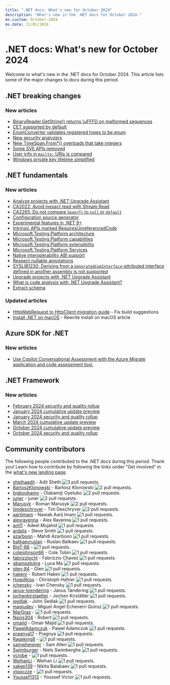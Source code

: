 ```yaml
---
title: ".NET docs: What's new for October 2024"
description: "What's new in the .NET docs for October 2024."
ms.custom: October-2024
ms.date: 11/01/2024
---
```


# .NET docs: What's new for October 2024

Welcome to what's new in the .NET docs for October 2024. This article lists some of the major changes to docs during this period.

## .NET breaking changes

### New articles

- [BinaryReader.GetString() returns \uFFFD on malformed sequences](../core/compatibility/core-libraries/9.0/binaryreader.md)
- [CET supported by default](../core/compatibility/interop/9.0/cet-support.md)
- [EnumConverter validates registered types to be enum](../core/compatibility/core-libraries/9.0/enumconverter.md)
- [New security analyzers](../core/compatibility/windows-forms/9.0/security-analyzers.md)
- [New TimeSpan.From*() overloads that take integers](../core/compatibility/core-libraries/9.0/timespan-from-overloads.md)
- [Some SVE APIs removed](../core/compatibility/jit/9.0/sve-apis.md)
- [User info in `mailto:` URIs is compared](../core/compatibility/networking/8.0/uri-comparison.md)
- [Windows private key lifetime simplified](../core/compatibility/cryptography/9.0/private-key-lifetime.md)

## .NET fundamentals

### New articles

- [Analyze projects with .NET Upgrade Assistant](../core/porting/upgrade-assistant-how-to-analyze.md)
- [CA2022: Avoid inexact read with Stream.Read](../fundamentals/code-analysis/quality-rules/ca2022.md)
- [CA2265: Do not compare `Span<T>` to `null` or `default`](../fundamentals/code-analysis/quality-rules/ca2265.md)
- [Configuration source generator](../core/extensions/configuration-generator.md)
- [Experimental features in .NET 9+](../fundamentals/syslib-diagnostics/experimental-overview.md)
- [Intrinsic APIs marked RequiresUnreferencedCode](../core/deploying/trimming/intrinsic-requiresunreferencedcode-apis.md)
- [Microsoft.Testing.Platform architecture](../core/testing/unit-testing-platform-architecture.md)
- [Microsoft.Testing.Platform capabilities](../core/testing/unit-testing-platform-architecture-capabilities.md)
- [Microsoft.Testing.Platform extensibility](../core/testing/unit-testing-platform-architecture-extensions.md)
- [Microsoft.Testing.Platform Services](../core/testing/unit-testing-platform-architecture-services.md)
- [Native interoperability ABI support](../standard/native-interop/abi-support.md)
- [Respect nullable annotations](../standard/serialization/system-text-json/nullable-annotations.md)
- [SYSLIB1230: Deriving from a `GeneratedComInterface`-attributed interface defined in another assembly is not supported](../fundamentals/syslib-diagnostics/syslib1230.md)
- [Upgrade projects with .NET Upgrade Assistant](../core/porting/upgrade-assistant-how-to-upgrade.md)
- [What is code analysis with .NET Upgrade Assistant?](../core/porting/upgrade-assistant-analyze-overview.md)
- [Extract schema](../standard/serialization/system-text-json/extract-schema.md)

### Updated articles

- [HttpWebRequest to HttpClient migration guide](../fundamentals/networking/http/httpclient-migrate-from-httpwebrequest.md) - Fix build suggestions
- [Install .NET on macOS](../core/install/macos.md) - Rewrite install on macOS article

## Azure SDK for .NET

### New articles

- [Use Copilot Conversational Assessment with the Azure Migrate application and code assessment tool.](../azure/migration/appcat/visual-studio-copilot.md)

## .NET Framework

### New articles

- [February 2024 security and quality rollup](../framework/release-notes/2024/02-14-february-security-and-quality-rollup.md)
- [January 2024 cumulative update preview](../framework/release-notes/2024/01-23-january-preview-cumulative-update.md)
- [January 2024 security and quality rollup](../framework/release-notes/2024/01-09-january-security-and-quality-rollup.md)
- [March 2024 cumulative update preview](../framework/release-notes/2024/03-26-march-preview-cumulative-update.md)
- [October 2024 cumulative update preview](../framework/release-notes/2024/10-22-october-preview-cumulative-update.md)
- [October 2024 security and quality rollup](../framework/release-notes/2024/10-08-october-security-and-quality-rollup.md)

## Community contributors

The following people contributed to the .NET docs during this period. Thank you! Learn how to contribute by following the links under "Get involved" in the [what's new landing page](index.yml).

- [shethaadit](https://github.com/shethaadit) - Adit Sheth ![3 pull requests.](https://img.shields.io/badge/Merged%20Pull%20Requests-3-green)
- [BartoszKlonowski](https://github.com/BartoszKlonowski) - Bartosz Klonowski ![2 pull requests.](https://img.shields.io/badge/Merged%20Pull%20Requests-2-green)
- [bigboybamo](https://github.com/bigboybamo) - Olabamiji Oyetubo ![2 pull requests.](https://img.shields.io/badge/Merged%20Pull%20Requests-2-green)
- [juner](https://github.com/juner) - juner ![2 pull requests.](https://img.shields.io/badge/Merged%20Pull%20Requests-2-green)
- [Marusyk](https://github.com/Marusyk) - Roman Marusyk ![2 pull requests.](https://img.shields.io/badge/Merged%20Pull%20Requests-2-green)
- [timdeschryver](https://github.com/timdeschryver) - Tim Deschryver ![2 pull requests.](https://img.shields.io/badge/Merged%20Pull%20Requests-2-green)
- [aarijimam](https://github.com/aarijimam) - Nawab Aarij Imam ![1 pull requests.](https://img.shields.io/badge/Merged%20Pull%20Requests-1-green)
- [alexravenna](https://github.com/alexravenna) - Alex Ravenna ![1 pull requests.](https://img.shields.io/badge/Merged%20Pull%20Requests-1-green)
- [am11](https://github.com/am11) - Adeel Mujahid ![1 pull requests.](https://img.shields.io/badge/Merged%20Pull%20Requests-1-green)
- [ardalis](https://github.com/ardalis) - Steve Smith ![1 pull requests.](https://img.shields.io/badge/Merged%20Pull%20Requests-1-green)
- [azarboon](https://github.com/azarboon) - Mahdi Azarboon ![1 pull requests.](https://img.shields.io/badge/Merged%20Pull%20Requests-1-green)
- [batkaevruslan](https://github.com/batkaevruslan) - Ruslan Batkaev ![1 pull requests.](https://img.shields.io/badge/Merged%20Pull%20Requests-1-green)
- [BigT-88](https://github.com/BigT-88) -  ![1 pull requests.](https://img.shields.io/badge/Merged%20Pull%20Requests-1-green)
- [colejohnson66](https://github.com/colejohnson66) - Cole Tobin ![1 pull requests.](https://img.shields.io/badge/Merged%20Pull%20Requests-1-green)
- [fabrizziocht](https://github.com/fabrizziocht) - Fabrizzio Chavez ![1 pull requests.](https://img.shields.io/badge/Merged%20Pull%20Requests-1-green)
- [gbamqzkdyg](https://github.com/gbamqzkdyg) - Luca Ma ![1 pull requests.](https://img.shields.io/badge/Merged%20Pull%20Requests-1-green)
- [glen-84](https://github.com/glen-84) - Glen ![1 pull requests.](https://img.shields.io/badge/Merged%20Pull%20Requests-1-green)
- [hakenr](https://github.com/hakenr) - Robert Haken ![1 pull requests.](https://img.shields.io/badge/Merged%20Pull%20Requests-1-green)
- [HugoRoss](https://github.com/HugoRoss) - Christoph Hafner ![1 pull requests.](https://img.shields.io/badge/Merged%20Pull%20Requests-1-green)
- [ichensky](https://github.com/ichensky) - Ivan Chensky ![1 pull requests.](https://img.shields.io/badge/Merged%20Pull%20Requests-1-green)
- [janus-toendering](https://github.com/janus-toendering) - Janus Tøndering ![1 pull requests.](https://img.shields.io/badge/Merged%20Pull%20Requests-1-green)
- [jochenkirstaetter](https://github.com/jochenkirstaetter) - Jochen Kirstätter ![1 pull requests.](https://img.shields.io/badge/Merged%20Pull%20Requests-1-green)
- [jsedlak](https://github.com/jsedlak) - John Sedlak ![1 pull requests.](https://img.shields.io/badge/Merged%20Pull%20Requests-1-green)
- [magiudev](https://github.com/magiudev) - Miguel Angel Echeverri Quiroz ![1 pull requests.](https://img.shields.io/badge/Merged%20Pull%20Requests-1-green)
- [MarGraz](https://github.com/MarGraz) -  ![1 pull requests.](https://img.shields.io/badge/Merged%20Pull%20Requests-1-green)
- [Navis304](https://github.com/Navis304) - Robert ![1 pull requests.](https://img.shields.io/badge/Merged%20Pull%20Requests-1-green)
- [omajid](https://github.com/omajid) - Omair Majid ![1 pull requests.](https://img.shields.io/badge/Merged%20Pull%20Requests-1-green)
- [PawelAdamczuk](https://github.com/PawelAdamczuk) - Paweł Adamczuk ![1 pull requests.](https://img.shields.io/badge/Merged%20Pull%20Requests-1-green)
- [pragnya17](https://github.com/pragnya17) - Pragnya ![1 pull requests.](https://img.shields.io/badge/Merged%20Pull%20Requests-1-green)
- [Rageking8](https://github.com/Rageking8) -  ![1 pull requests.](https://img.shields.io/badge/Merged%20Pull%20Requests-1-green)
- [samwherever](https://github.com/samwherever) - Sam Allen ![1 pull requests.](https://img.shields.io/badge/Merged%20Pull%20Requests-1-green)
- [Swimburger](https://github.com/Swimburger) - Niels Swimberghe ![1 pull requests.](https://img.shields.io/badge/Merged%20Pull%20Requests-1-green)
- [vcrobe](https://github.com/vcrobe) -  ![1 pull requests.](https://img.shields.io/badge/Merged%20Pull%20Requests-1-green)
- [WeihanLi](https://github.com/WeihanLi) - Weihan Li ![1 pull requests.](https://img.shields.io/badge/Merged%20Pull%20Requests-1-green)
- [xakep139](https://github.com/xakep139) - Nikita Balabaev ![1 pull requests.](https://img.shields.io/badge/Merged%20Pull%20Requests-1-green)
- [xtqqczze](https://github.com/xtqqczze) -  ![1 pull requests.](https://img.shields.io/badge/Merged%20Pull%20Requests-1-green)
- [Youssef1313](https://github.com/Youssef1313) - Youssef Victor ![1 pull requests.](https://img.shields.io/badge/Merged%20Pull%20Requests-1-green)

